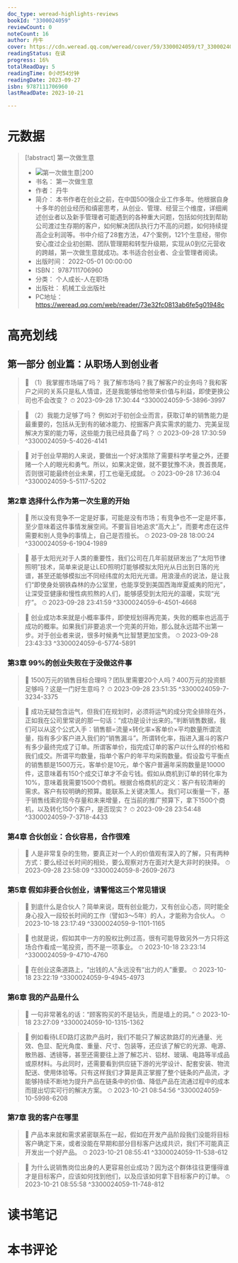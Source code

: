 ```yaml
---
doc_type: weread-highlights-reviews
bookId: "3300024059"
reviewCount: 0
noteCount: 16
author: 丹牛
cover: https://cdn.weread.qq.com/weread/cover/59/3300024059/t7_3300024059.jpg
readingStatus: 在读
progress: 16%
totalReadDay: 5
readingTime: 0小时54分钟
readingDate: 2023-09-27
isbn: 9787111706960
lastReadDate: 2023-10-21

---
```

# 元数据
> [!abstract] 第一次做生意
> - ![ 第一次做生意|200](https://cdn.weread.qq.com/weread/cover/59/3300024059/t7_3300024059.jpg)
> - 书名： 第一次做生意
> - 作者： 丹牛
> - 简介： 本书作者在创业之前，在中国500强企业工作多年。他根据自身十多年的创业经历和缜密思考，从创业、管理、经营三个维度，详细阐述创业者以及新手管理者可能遇到的各种重大问题，包括如何找到帮助公司渡过生存期的客户，如何解决团队执行力不高的问题，如何持续提高企业利润等。书中介绍了28套方法，47个案例，121个生意经，带你安心度过企业初创期、团队管理期和转型升级期，实现从0到亿元营收的跨越，第一次做生意就成功。本书适合创业者、企业管理者阅读。
> - 出版时间： 2022-05-01 00:00:00
> - ISBN： 9787111706960
> - 分类： 个人成长-人在职场
> - 出版社： 机械工业出版社
> - PC地址：https://weread.qq.com/web/reader/73e32fc0813ab6fe5g01948c

# 高亮划线

## 第一部分 创业篇：从职场人到创业者

> 📌 （1）我掌握市场端了吗？
   我了解市场吗？我了解客户的业务吗？我和客户之间的关系只是私人情谊，还是我能够给他带来价值与利益，即使更换公司也不会改变？ 
> ⏱ 2023-09-28 17:30:44 ^3300024059-5-3896-3997

> 📌 （2）我能力足够了吗？
   例如对于初创企业而言，获取订单的销售能力是最重要的，包括从无到有的破冰能力、挖掘客户真实需求的能力、完美呈现解决方案的能力等，这些能力我已经具备了吗？ 
> ⏱ 2023-09-28 17:30:59 ^3300024059-5-4026-4141

> 📌 对于创业早期的人来说，要做出一个好决策除了需要科学考量之外，还要赌一个人的眼光和勇气。所以，如果决定做，就不要犹豫不决，畏首畏尾，否则很可能最终创业未果，打工也毫无成就。 
> ⏱ 2023-09-28 17:36:04 ^3300024059-5-5117-5202

### 第2章 选择什么作为第一次生意的开始

> 📌 所以没有竞争不一定是好事，可能是没有市场；有竞争也不一定是坏事，至少意味着这件事情发展空间。不要盲目地追求“高大上”，而要考虑在这件需要和别人竞争的事情上，自己是否擅长。 
> ⏱ 2023-09-28 18:00:24 ^3300024059-6-1904-1989

> 📌 基于太阳光对于人类的重要性，我们公司在几年前就研发出了“太阳节律照明”技术，简单来说是让LED照明灯能够模拟太阳光从日出到日落的光谱，甚至还能够模拟出不同经纬度的太阳光光谱。用浪漫点的说法，是让我们“即使身处钢铁森林的办公室里，也能享受到美国西海岸夏威夷的阳光”，让深受亚健康和慢性病煎熬的人们，能够感受到太阳光的温暖，实现“光疗”。 
> ⏱ 2023-09-28 23:41:59 ^3300024059-6-4501-4668

> 📌 创业成功本来就是小概率事件，即使规划得再完美，失败的概率也远高于成功的概率。如果我们非要追求一个完美的开始，那么就永远踏不出第一步。对于创业者来说，很多时候勇气比智慧更加宝贵。 
> ⏱ 2023-09-28 23:43:33 ^3300024059-6-5774-5891

### 第3章 99%的创业失败在于没做这件事

> 📌 1500万元的销售目标合理吗？团队里需要20个人吗？400万元的投资额足够吗？这是一门好生意吗？ 
> ⏱ 2023-09-28 23:51:35 ^3300024059-7-3234-3375

> 📌 成功无疑包含运气，但我们在规划时，必须将运气的成分完全排除在外，正如我在公司里常说的那一句话：“成功是设计出来的。”判断销售数据，我们可以从这个公式入手：销售额=流量×转化率×客单价×平均数量所谓流量，指有多少客户进入我们的“销售漏斗”。所谓转化率，指进入漏斗的客户有多少最终完成了订单。所谓客单价，指完成订单的客户以什么样的价格和我们成交。所谓平均数量，指单个客户的年平均采购数量。假设盈亏平衡点的销售额是1500万元，客单价是10元，单个客户普遍年采购数量是10000件，这意味着有150个成交订单才不会亏钱。假如从商机到订单的转化率为10%，意味着我需要1500个商机。根据合格商机的定义：客户有较清晰的需求。客户有较明确的预算。能联系上关键决策人。我们可以衡量一下，基于销售线索的现今存量和未来增量，在当前的推广预算下，拿下1500个商机，以及转化150个客户，是否现实？ 
> ⏱ 2023-09-28 23:54:48 ^3300024059-7-3718-4433

### 第4章 合伙创业：合伙容易，合作很难

> 📌 人是非常复杂的生物，要真正对一个人的价值观有深入的了解，只有两种方式：要么经过长时间的相处，要么观察对方在面对大是大非时的抉择。 
> ⏱ 2023-09-28 23:58:09 ^3300024059-8-2609-2673

### 第5章 假如非要合伙创业，请警惕这三个常见错误

> 📌 到底什么是合伙人？简单来说，既有创业能力，又有创业心态，同时能全身心投入一段较长时间的工作（譬如3～5年）的人，才能称为合伙人。 
> ⏱ 2023-10-18 23:17:49 ^3300024059-9-1101-1165

> 📌 也就是说，假如其中一方的股权比例过高，很有可能导致另外一方只将这场合作看成一笔投资，而不是一项事业。 
> ⏱ 2023-10-18 23:23:14 ^3300024059-9-4710-4760

> 📌 在创业这条道路上，“出钱的人”永远没有“出力的人”重要。 
> ⏱ 2023-10-18 23:22:19 ^3300024059-9-4945-4973

### 第6章 我的产品是什么

> 📌 一句非常著名的话：“顾客购买的不是钻头，而是墙上的洞。” 
> ⏱ 2023-10-18 23:27:09 ^3300024059-10-1315-1362

> 📌 例如看待LED路灯这款产品时，我们不能只了解这款路灯的光通量、光效、色显、配光角度、重量、尺寸、包装等，还应该了解它的光源、电源、散热器、透镜等，甚至还需要往上游了解芯片、铝材、玻璃、电路等半成品或原材料。与此同时，还需要看到供应链下游的光学设计、配套安装、物流配送、使用体验等。只有这样我们才算是真正掌握了整个链条的产品流，才能够持续不断地为提升产品在链条中的价值、降低产品在流通过程中的成本而提出切实可行的解决方案。 
> ⏱ 2023-10-21 08:54:56 ^3300024059-10-5998-6208

### 第7章 我的客户在哪里

> 📌 产品本来就和需求紧密联系在一起，假如在开发产品阶段我们没能将目标客户确定下来，或者没能在早期和部分目标客户达成共识，我们不可能真正开发出一个好产品。 
> ⏱ 2023-10-21 08:55:41 ^3300024059-11-538-612

> 📌 为什么说销售岗位出身的人更容易创业成功？因为这个群体往往更懂得谁才是目标客户，应该如何找到他们，以及应该如何拿下目标客户的订单。 
> ⏱ 2023-10-21 08:55:58 ^3300024059-11-748-812

# 读书笔记

# 本书评论

